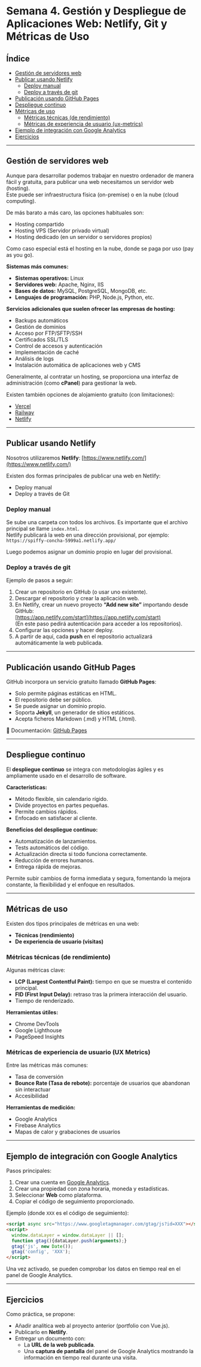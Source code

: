 # Semana 4. Gestión y Despliegue de Aplicaciones Web: Netlify, Git y Métricas de Uso

## Índice
- [Gestión de servidores web](#gestión-de-servidores-web)
- [Publicar usando Netlify](#publicar-usando-netlify)
  - [Deploy manual](#deploy-manual)
  - [Deploy a través de git](#deploy-a-través-de-git)
- [Publicación usando GitHub Pages](#publicación-usando-github-pages)
- [Despliegue continuo](#despliegue-continuo)
- [Métricas de uso](#métricas-de-uso)
  - [Métricas técnicas (de rendimiento)](#métricas-técnicas-de-rendimiento)
  - [Métricas de experiencia de usuario (ux-metrics)](#métricas-de-experiencia-de-usuario-ux-metrics)
- [Ejemplo de integración con Google Analytics](#ejemplo-de-integración-con-google-analytics)
- [Ejercicios](#ejercicios)

---

## Gestión de servidores web

Aunque para desarrollar podemos trabajar en nuestro ordenador de manera fácil y gratuita, para publicar una web necesitamos un servidor web (hosting).  
Este puede ser infraestructura física (on-premise) o en la nube (cloud computing).  

De más barato a más caro, las opciones habituales son:

- Hosting compartido  
- Hosting VPS (Servidor privado virtual)  
- Hosting dedicado (en un servidor o servidores propios)  

Como caso especial está el hosting en la nube, donde se paga por uso (pay as you go).  

**Sistemas más comunes:**
- **Sistemas operativos:** Linux  
- **Servidores web:** Apache, Nginx, IIS  
- **Bases de datos:** MySQL, PostgreSQL, MongoDB, etc.  
- **Lenguajes de programación:** PHP, Node.js, Python, etc.  

**Servicios adicionales que suelen ofrecer las empresas de hosting:**
- Backups automáticos  
- Gestión de dominios  
- Acceso por FTP/SFTP/SSH  
- Certificados SSL/TLS  
- Control de accesos y autenticación  
- Implementación de caché  
- Análisis de logs  
- Instalación automática de aplicaciones web y CMS  

Generalmente, al contratar un hosting, se proporciona una interfaz de administración (como **cPanel**) para gestionar la web.  

Existen también opciones de alojamiento gratuito (con limitaciones):  
- [Vercel](https://vercel.com/)  
- [Railway](https://railway.com/)  
- [Netlify](https://www.netlify.com/)  

---

## Publicar usando Netlify 

Nosotros utilizaremos **Netlify**: [https://www.netlify.com/](https://www.netlify.com/)

Existen dos formas principales de publicar una web en Netlify:  
- Deploy manual  
- Deploy a través de Git  

### Deploy manual

Se sube una carpeta con todos los archivos. Es importante que el archivo principal se llame `index.html`.  
Netlify publicará la web en una dirección provisional, por ejemplo:  
`https://spiffy-concha-5999a1.netlify.app/`  

Luego podemos asignar un dominio propio en lugar del provisional.  

### Deploy a través de git

Ejemplo de pasos a seguir:
1. Crear un repositorio en GitHub (o usar uno existente).  
2. Descargar el repositorio y crear la aplicación web.  
3. En Netlify, crear un nuevo proyecto **“Add new site”** importando desde GitHub:  
   [https://app.netlify.com/start](https://app.netlify.com/start)  
   (En este paso pedirá autenticación para acceder a los repositorios).  
4. Configurar las opciones y hacer deploy.  
5. A partir de aquí, cada **push** en el repositorio actualizará automáticamente la web publicada.  

---

## Publicación usando GitHub Pages

GitHub incorpora un servicio gratuito llamado **GitHub Pages**:

- Solo permite páginas estáticas en HTML.  
- El repositorio debe ser público.  
- Se puede asignar un dominio propio.  
- Soporta **Jekyll**, un generador de sitios estáticos.  
- Acepta ficheros Markdown (.md) y HTML (.html).  

📖 Documentación: [GitHub Pages](https://docs.github.com/en/pages)  

---

## Despliegue continuo

El **despliegue continuo** se integra con metodologías ágiles y es ampliamente usado en el desarrollo de software.  

**Características:**
- Método flexible, sin calendario rígido.  
- Divide proyectos en partes pequeñas.  
- Permite cambios rápidos.  
- Enfocado en satisfacer al cliente.  

**Beneficios del despliegue continuo:**
- Automatización de lanzamientos.  
- Tests automáticos del código.  
- Actualización directa si todo funciona correctamente.  
- Reducción de errores humanos.  
- Entrega rápida de mejoras.  

Permite subir cambios de forma inmediata y segura, fomentando la mejora constante, la flexibilidad y el enfoque en resultados.  

---

## Métricas de uso

Existen dos tipos principales de métricas en una web:  
- **Técnicas (rendimiento)**  
- **De experiencia de usuario (visitas)**  

### Métricas técnicas (de rendimiento)

Algunas métricas clave:  
- **LCP (Largest Contentful Paint):** tiempo en que se muestra el contenido principal.  
- **FID (First Input Delay):** retraso tras la primera interacción del usuario.  
- Tiempo de renderizado.  

**Herramientas útiles:**  
- Chrome DevTools  
- Google Lighthouse  
- PageSpeed Insights  

### Métricas de experiencia de usuario (UX Metrics)

Entre las métricas más comunes:  
- Tasa de conversión  
- **Bounce Rate (Tasa de rebote):** porcentaje de usuarios que abandonan sin interactuar  
- Accesibilidad  

**Herramientas de medición:**  
- Google Analytics  
- Firebase Analytics  
- Mapas de calor y grabaciones de usuarios  

---

## Ejemplo de integración con Google Analytics 

Pasos principales:  
1. Crear una cuenta en [Google Analytics](https://analytics.google.com/).  
2. Crear una propiedad con zona horaria, moneda y estadísticas.  
3. Seleccionar **Web** como plataforma.  
4. Copiar el código de seguimiento proporcionado.  

Ejemplo (donde `XXX` es el código de seguimiento):  

```html
<script async src="https://www.googletagmanager.com/gtag/js?id=XXX"></script>
<script>
  window.dataLayer = window.dataLayer || [];
  function gtag(){dataLayer.push(arguments);}
  gtag('js', new Date());
  gtag('config', 'XXX');
</script>
```

Una vez activado, se pueden comprobar los datos en tiempo real en el panel de Google Analytics.  

---

## Ejercicios

Como práctica, se propone:  
- Añadir analítica web al proyecto anterior (portfolio con Vue.js).  
- Publicarlo en **Netlify**.  
- Entregar un documento con:  
  - La **URL de la web publicada**.  
  - Una **captura de pantalla** del panel de Google Analytics mostrando la información en tiempo real durante una visita.  
